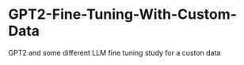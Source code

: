 # GPT2-Fine-Tuning-With-Custom-Data
 GPT2 and some different LLM fine tuning study for a custon data
